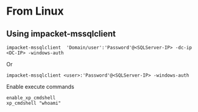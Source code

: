 # From Linux 
## Using impacket-mssqlclient
```shell
impacket-mssqlclient  'Domain/user':'Password'@<SQLServer-IP> -dc-ip <DC-IP> -windows-auth
```
Or 
```shell
impacket-mssqlclient <user>:'Password'@<SQLServer-IP> -windows-auth
```
Enable execute commands
```shell
enable_xp_cmdshell
xp_cmdshell "whoami"
```


